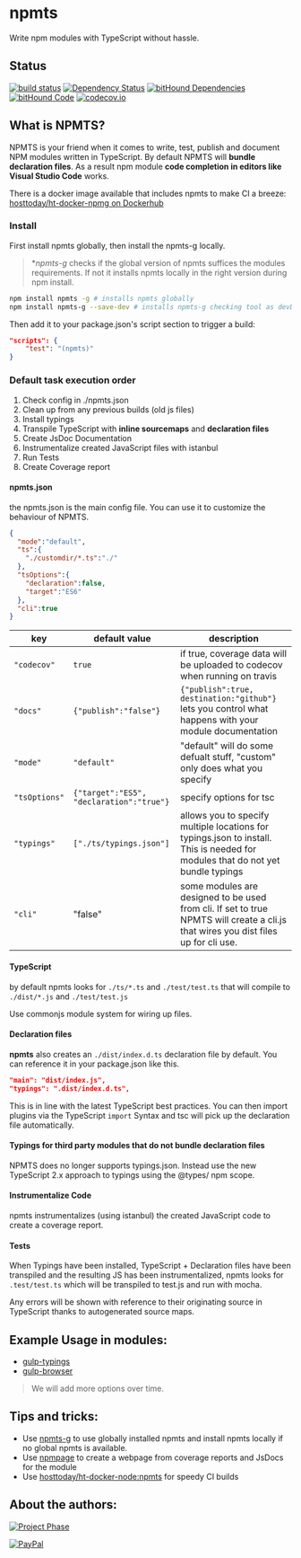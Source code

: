 # npmts
Write npm modules with TypeScript without hassle.

## Status
[![build status](https://gitlab.com/pushrocks/npmts/badges/master/build.svg)](https://gitlab.com/pushrocks/npmts/commits/master)
[![Dependency Status](https://david-dm.org/pushrocks/npmts.svg)](https://david-dm.org/pushrocks/npmts)
[![bitHound Dependencies](https://www.bithound.io/github/pushrocks/npmts/badges/dependencies.svg)](https://www.bithound.io/github/pushrocks/npmts/master/dependencies/npm)
[![bitHound Code](https://www.bithound.io/github/pushrocks/npmts/badges/code.svg)](https://www.bithound.io/github/pushrocks/npmts)
[![codecov.io](https://codecov.io/github/pushrocks/npmts/coverage.svg?branch=master)](https://codecov.io/github/pushrocks/npmts?branch=master)

## What is NPMTS?
NPMTS is your friend when it comes to write, test, publish and document NPM modules written in TypeScript.
By default NPMTS will **bundle declaration files**. As a result npm module **code completion in editors like Visual Studio Code** works.

There is a docker image available that includes npmts to make CI a breeze:  
[hosttoday/ht-docker-npmg on Dockerhub](https://hub.docker.com/r/hosttoday/ht-docker-npmg/)

### Install
First install npmts globally, then install the npmts-g locally.

> **npmts-g* checks if the global version of npmts suffices the modules requirements.
If not it installs npmts locally in the right version during npm install. 

```sh
npm install npmts -g # installs npmts globally
npm install npmts-g --save-dev # installs npmts-g checking tool as devDependency
```

Then add it to your package.json's script section to trigger a build:

```json
"scripts": {
    "test": "(npmts)"
}
```

### Default task execution order

1. Check config in ./npmts.json
1. Clean up from any previous builds (old js files)
1. Install typings
1. Transpile TypeScript with **inline sourcemaps** and **declaration files** 
1. Create JsDoc Documentation
1. Instrumentalize created JavaScript files with istanbul
1. Run Tests
1. Create Coverage report

#### npmts.json
the npmts.json is the main config file. You can use it to customize the behaviour of NPMTS.

```json
{
  "mode":"default",
  "ts":{
    "./customdir/*.ts":"./"
  },
  "tsOptions":{
    "declaration":false,
    "target":"ES6"
  },
  "cli":true
}
```

| key | default value | description |
| --- | --- | --- |
| `"codecov"` | `true` | if true, coverage data will be uploaded to codecov when running on travis |
| `"docs"` | `{"publish":"false"}` | `{"publish":true, destination:"github"}` lets you control what happens with your module documentation |
| `"mode"` | `"default"` | "default" will do some defualt stuff, "custom" only does what you specify |
| `"tsOptions"` | `{"target":"ES5", "declaration":"true"}` | specify options for tsc |
| `"typings"` | `["./ts/typings.json"]` | allows you to specify multiple locations for typings.json to install. This is needed for modules that do not yet bundle typings |
| `"cli"` | "false" | some modules are designed to be used from cli. If set to true NPMTS will create a cli.js that wires you dist files up for cli use. |

#### TypeScript
by default npmts looks for `./ts/*.ts` and `./test/test.ts` that will compile to
`./dist/*.js` and `./test/test.js`

Use commonjs module system for wiring up files.

#### Declaration files
**npmts** also creates an `./dist/index.d.ts` declaration file by default.
You can reference it in your package.json like this.

```json
"main": "dist/index.js",
"typings": ".dist/index.d.ts",
```

This is in line with the latest TypeScript best practices.
You can then import plugins via the TypeScript `import` Syntax
and tsc will pick up the declaration file automatically.

#### Typings for third party modules that do not bundle declaration files
NPMTS does no longer supports typings.json. Instead use the new TypeScript 2.x approach to typings using the @types/ npm scope.

#### Instrumentalize Code
npmts instrumentalizes (using istanbul) the created JavaScript code to create a coverage report.

#### Tests
When Typings have been installed, TypeScript + Declaration files have been transpiled and the resulting JS has been instrumentalized,
npmts looks for `.test/test.ts` which will be transpiled to test.js and run with mocha. 

Any errors will be shown with reference to their originating source in TypeScript
thanks to autogenerated source maps.

## Example Usage in modules:
* [gulp-typings](https://www.npmjs.com/package/gulp-typings)
* [gulp-browser](https://www.npmjs.com/package/gulp-typings)

> We will add more options over time.

## Tips and tricks:

* Use [npmts-g](https://www.npmjs.com/package/npmts-g) to use globally installed npmts and install npmts locally if no global npmts is available.
* Use [npmpage](https://www.npmjs.com/package/npmtspage) to create a webpage from coverage reports and JsDocs for the module
* Use [hosttoday/ht-docker-node:npmts](https://hub.docker.com/r/hosttoday/ht-docker-node/) for speedy CI builds

## About the authors:
[![Project Phase](https://mediaserve.lossless.digital/lossless.com/img/createdby_github.svg)](https://lossless.com/)

[![PayPal](https://img.shields.io/badge/Support%20us-PayPal-blue.svg)](https://paypal.me/lossless)
